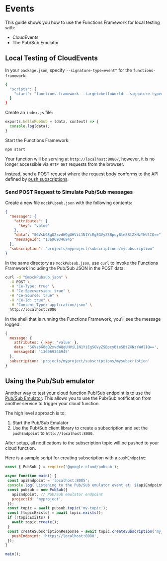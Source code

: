 # Events

This guide shows you how to use the Functions Framework for local testing with:

- CloudEvents
- The Pub/Sub Emulator

## Local Testing of CloudEvents

In your `package.json`, specify `--signature-type=event"` for the `functions-framework`:

```sh
{
  "scripts": {
    "start": "functions-framework --target=helloWorld --signature-type=event"
  }
}
```

Create an `index.js` file:

```js
exports.helloPubSub = (data, context) => {
  console.log(data);
}
```

Start the Functions Framework:

```sh
npm start
```

Your function will be serving at `http://localhost:8080/`, however,
it is no longer accessible via `HTTP GET` requests from the browser.

Instead, send a POST request where the request body conforms to the API defined by [push subscriptions](https://cloud.google.com/pubsub/docs/push). 

### Send POST Request to Simulate Pub/Sub messages

Create a new file `mockPubsub.json` with the following contents:

```json
{
  "message": {
    "attributes": {
      "key": "value"
    },
    "data": "SGVsbG8gQ2xvdWQgUHViL1N1YiEgSGVyZSBpcyBteSBtZXNzYWdlIQ==",
    "messageId": "136969346945"
  },
  "subscription": "projects/myproject/subscriptions/mysubscription"
}
```

In the same directory as `mockPubsub.json`,
use `curl` to invoke the Functions Framework including
the Pub/Sub JSON in the POST data:

```sh 
curl -d "@mockPubsub.json" \
  -X POST \
  -H "Ce-Type: true" \
  -H "Ce-Specversion: true" \
  -H "Ce-Source: true" \
  -H "Ce-Id: true" \
  -H "Content-Type: application/json" \
  http://localhost:8080
```

In the shell that is running the Functions Framework, you'll see the message logged:

```js
{
  message: {
    attributes: { key: 'value' },
    data: 'SGVsbG8gQ2xvdWQgUHViL1N1YiEgSGVyZSBpcyBteSBtZXNzYWdlIQ==',
    messageId: '136969346945'
  },
  subscription: 'projects/myproject/subscriptions/mysubscription'
}
```
 
## Using the Pub/Sub emulator

Another way to test your cloud function Pub/Sub endpoint is to use the [Pub/Sub Emulator](https://cloud.google.com/pubsub/docs/emulator). This allows you to use the Pub/Sub notification from another service to trigger your cloud function.

The high level approach is to:
1. Start the Pub/Sub Emulator
2. Use the Pub/Sub client library to create a subscription and set the `pushEndpoint` to `http://localhost:8080`.

After setup, all notifications to the subscription topic will be pushed to your cloud function.

Here is a sample script for creating subscription with a `pushEndpoint`:

 ```js
const { PubSub } = require('@google-cloud/pubsub');

async function main() {
  const apiEndpoint = 'localhost:8085';
  console.log(`Listening to the Pub/Sub emulator event at: ${apiEndpoint}`);
  const pubsub = new PubSub({
    apiEndpoint, // Pub/Sub emulator endpoint
    projectId: 'myproject',
  });
  const topic = await pubsub.topic('my-topic');
  const [topicExists] = await topic.exists();
  if (!topicExists) {
    await topic.create();
  }
  const createSubscriptionResponse = await topic.createSubscription('my_subscription', {
    pushEndpoint: 'https://localhost:8080',
  });
}

main();
 ```